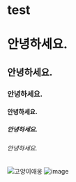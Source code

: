 # test

# 안녕하세요.
## 안녕하세요.
### 안녕하세요.
#### 안녕하세요.
##### 안녕하세요.
###### 안녕하세요.
![고양이애옹](https://cdn.pixabay.com/photo/2019/03/13/08/29/cat-4052454_1280.jpg)
![image](https://user-images.githubusercontent.com/90608707/139829415-b1201031-b58e-4f79-aa11-b01627354fef.png)

